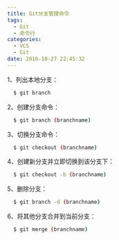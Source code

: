 ```yaml
---
title: Git分支管理命令
tags:
  - Git
  - 命令行
categories:
  - VCS
  - Git
date: 2016-10-27 22:45:32
---
```


1、列出本地分支：
``` bash
  $ git branch
```

2、创建分支命令：
``` bash
  $ git branch (branchname)
```

3、切换分支命令：
``` bash
  $ git checkout (branchname)
```

4、创建新分支并立即切换到该分支下：
``` bash
  $ git checkout -b (branchname)
```

5、删除分支：
``` bash
  $ git branch -d (branchname)
```

6、将其他分支合并到当前分支：
``` bash
  $ git merge (branchname)
```
